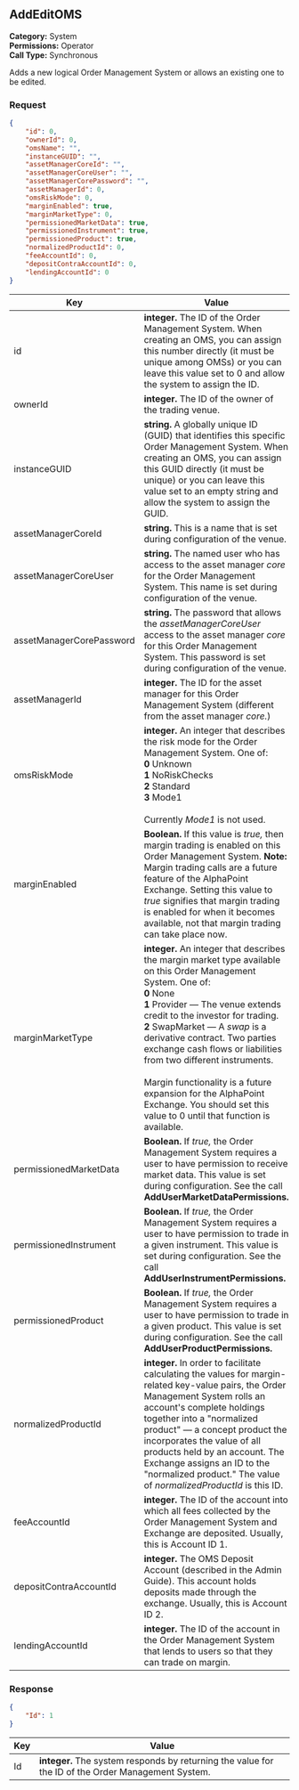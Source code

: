 ## AddEditOMS

**Category:** System<br />**Permissions:** Operator<br />**Call Type:** Synchronous

Adds a new logical Order Management System or allows an existing one to be edited.

### Request

```json
{
    "id": 0,
    "ownerId": 0,
    "omsName": "",
    "instanceGUID": "",
    "assetManagerCoreId": "",
    "assetManagerCoreUser": "",
    "assetManagerCorePassword": "",
    "assetManagerId": 0,
    "omsRiskMode": 0,
    "marginEnabled": true,
    "marginMarketType": 0,
    "permissionedMarketData": true,
    "permissionedInstrument": true,
    "permissionedProduct": true,
    "normalizedProductId": 0,
    "feeAccountId": 0,
    "depositContraAccountId": 0,
    "lendingAccountId": 0
}
```

| Key                      | Value                                                        |
| ------------------------ | ------------------------------------------------------------ |
| id                       | **integer.** The ID of the Order Management System. When creating an OMS, you can assign this number directly (it must be unique among OMSs) or you can leave this value set to 0 and allow the system to assign the ID. |
| ownerId                  | **integer.** The ID of the owner of the trading venue.       |
| instanceGUID             | **string.** A globally unique ID (GUID) that identifies this specific Order Management System. When creating an OMS, you can assign this GUID directly (it must be unique) or you can leave this value set to an empty string and allow the system to assign the GUID. |
| assetManagerCoreId       | **string.** This is a name that is set during configuration of the venue. |
| assetManagerCoreUser     | **string.** The named user who has access to the asset manager *core* for the Order Management System. This name is set during configuration of the venue. |
| assetManagerCorePassword | **string.** The password that allows the *assetManagerCoreUser* access to the asset manager *core* for this Order Management System. This password is set during configuration of the venue. |
| assetManagerId           | **integer.** The ID for the asset manager for this Order Management System (different from the asset manager *core.*) |
| omsRiskMode              | **integer.** An integer that describes the risk mode for the Order Management System. One of:<br />**0** Unknown<br />**1** NoRiskChecks<br />**2** Standard<br />**3** Mode1<br /><br />Currently *Mode1* is not used.  |
| marginEnabled            | **Boolean.** If this value is *true,* then margin trading is enabled on this Order Management System. **Note:** Margin trading calls are a future feature of the AlphaPoint Exchange. Setting this value to *true* signifies that margin trading is enabled for when it becomes available, not that margin trading can take place now. |
| marginMarketType         | **integer.** An integer that describes the margin market type available on this Order Management System. One of:<br />**0** None<br />**1** Provider &mdash; The venue extends credit to the investor for trading.<br />**2** SwapMarket &mdash; A *swap* is a derivative contract. Two parties exchange cash flows or liabilities from two different instruments.<br /><br />Margin functionality is a future expansion for the AlphaPoint Exchange. You should set this value to 0 until that function is available.  |
| permissionedMarketData   | **Boolean.** If *true,* the Order Management System requires a user to have permission to receive market data. This value is set during configuration. See the call **AddUserMarketDataPermissions.** |
| permissionedInstrument   | **Boolean.** If *true,* the Order Management System requires a user to have permission to trade in a given instrument. This value is set during configuration. See the call **AddUserInstrumentPermissions.** |
| permissionedProduct      | **Boolean.** If *true,* the Order Management System requires a user to have permission to trade in a given product. This value is set during configuration. See the call **AddUserProductPermissions.** |
| normalizedProductId      | **integer.** In order to facilitate calculating the values for margin-related key-value pairs, the Order Management System rolls an account's complete holdings together into a "normalized product" &mdash; a concept product the incorporates the value of all products held by an account. The Exchange assigns an ID to the "normalized product." The value of *normalizedProductId* is this ID. |
| feeAccountId             | **integer.** The ID of the account into which all fees collected by the Order Management System and Exchange are deposited. Usually, this is Account ID 1. |
| depositContraAccountId   | **integer.** The OMS Deposit Account (described in the Admin Guide). This account holds deposits made through the exchange. Usually, this is Account ID 2. |
| lendingAccountId         | **integer.** The ID of the account in the Order Management System that lends to users so that they can trade on margin. |

### Response

```json
{
    "Id": 1
}
```

| Key  | Value                                                        |
| ---- | ------------------------------------------------------------ |
| Id   | **integer.** The system responds by returning the value for the ID of the Order Management System. |
